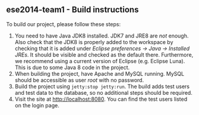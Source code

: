 ese2014-team1 - Build instructions
----------------------------------
To build our project, please follow these steps:

1. You need to have Java JDK8 installed. JDK7 and JRE8 are *not* enough. Also check that the JDK8 is properly added to the workspace by checking that it is added under *Eclipse preferences -> Java -> Installed JREs*. It should be visible and checked as the default there. Furthermore, we recommend using a current version of Eclipse (e.g. Eclipse Luna). This is due to some Java 8 code in the project.
2. When building the project, have Apache and MySQL running. MySQL should be accessible as user *root* with no password.
3. Build the project using `jetty:stop jetty:run`. The build adds test users and test data to the database, so no additional steps should be required.
4. Visit the site at [http://localhost:8080](http://localhost:8080). You can find the test users listed on the login page.
